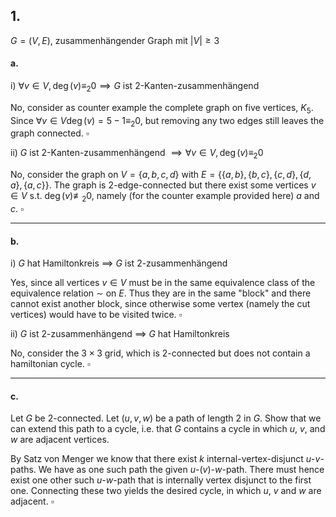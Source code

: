 ## 1.
$G = (V, E)$, zusammenhängender Graph mit $|V| \geq 3$


#### a.
i)
$\forall v \in V,\, \deg(v) \equiv_2 0 \implies G$ ist 2-Kanten-zusammenhängend

No, consider as counter example the complete graph on five vertices, $K_5$. Since $\forall v \in V \deg(v) = 5-1 \equiv_2 0$, but removing any two edges still leaves the graph connected.
$\square$

ii)
$G$ ist 2-Kanten-zusammenhängend $\implies \forall v \in V,\, \deg(v) \equiv_2 0$

No, consider the graph on $V = \{a, b, c, d\}$ with $E=\{ \{a, b\}, \{b, c\}, \{c, d\}, \{d, a\}, \{a, c\} \}$. The graph is 2-edge-connected but there exist some vertices $v \in V$ s.t. $\deg(v) \not\equiv_2 0$, namely (for the counter example provided here) $a$ and $c$.
$\square$

___

#### b.
i)
$G$ hat Hamiltonkreis $\implies$ $G$ ist 2-zusammenhängend

Yes, since all vertices $v \in V$ must be in the same equivalence class of the equivalence relation $\sim$ on $E$. Thus they are in the same "block" and there cannot exist another block, since otherwise some vertex (namely the cut vertices) would have to be visited twice.
$\square$

ii)
$G$ ist 2-zusammenhängend $\implies$ $G$ hat Hamiltonkreis

No, consider the $3 \times 3$ grid, which is 2-connected but does not contain a hamiltonian cycle.
$\square$

___

#### c.
Let $G$ be 2-connected. Let $(u, v, w)$ be a path of length 2 in $G$. Show that we can extend this path to a cycle, i.e. that $G$ contains a cycle in which $u$, $v$, and $w$ are adjacent vertices.

By Satz von Menger we know that there exist $k$ internal-vertex-disjunct $u$-$v$-paths. We have as one such path the given $u$-($v$)-$w$-path. There must hence exist one other such $u$-$w$-path that is internally vertex disjunct to the first one. Connecting these two yields the desired cycle, in which $u$, $v$ and $w$ are adjacent.
$\square$

